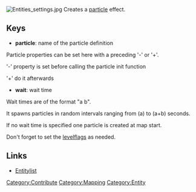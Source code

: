 ![](Entities_settings.jpg "Entities_settings.jpg") Creates a
[particle](UFO-Scripts/ptl_*.ufo "wikilink") effect.

## Keys

- **particle**: name of the particle definition


Particle properties can be set here with a preceding '-' or '+'.

'-' property is set before calling the particle init function

'+' do it afterwards

- **wait**: wait time


Wait times are of the format "a b".

It spawns particles in random intervals ranging from (a) to (a+b)
seconds.

If no wait time is specified one particle is created at map start.

Don't forget to set the [levelflags](Mapping/Levelflags "wikilink") as
needed.

## Links

- [Entitylist](Mapping/Entities "wikilink")

[Category:Contribute](Category:Contribute "wikilink")
[Category:Mapping](Category:Mapping "wikilink")
[Category:Entity](Category:Entity "wikilink")